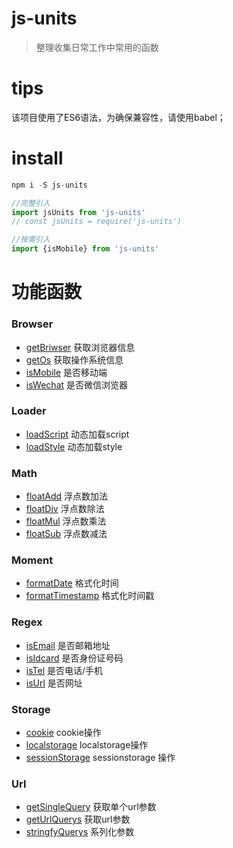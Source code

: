 # js-units

> 整理收集日常工作中常用的函数

# tips
该项目使用了ES6语法，为确保兼容性，请使用babel；

# install
```js
npm i -S js-units

//完整引入
import jsUnits from 'js-units'
// const jsUnits = require('js-units')

//按需引入
import {isMobile} from 'js-units'
```

# 功能函数
### Browser
* [getBriwser](https://github.com/linfengluo/js-units/blob/master/src/browser/src/getBrowser.js) 获取浏览器信息
* [getOs](https://github.com/linfengluo/js-units/blob/master/src/browser/src/getOs.js) 获取操作系统信息
* [isMobile](https://github.com/linfengluo/js-units/blob/master/src/browser/src/isMobile.js) 是否移动端
* [isWechat](https://github.com/linfengluo/js-units/blob/master/src/browser/src/isWechat.js) 是否微信浏览器

### Loader
* [loadScript](https://github.com/linfengluo/js-units/tree/master/src/loader/src/loadScript.js) 动态加载script
* [loadStyle](https://github.com/linfengluo/js-units/tree/master/src/loader/src/loadStyle.js) 动态加载style

### Math
* [floatAdd](https://github.com/linfengluo/js-units/tree/master/src/math/src/floatAdd.js) 浮点数加法
* [floatDiv](https://github.com/linfengluo/js-units/tree/master/src/math/src/floatDiv.js) 浮点数除法
* [floatMul](https://github.com/linfengluo/js-units/tree/master/src/math/src/floatMul.js) 浮点数乘法
* [floatSub](https://github.com/linfengluo/js-units/tree/master/src/math/src/floatSub.js) 浮点数减法

### Moment
* [formatDate](https://github.com/linfengluo/js-units/tree/master/src/moment/src/formatDate.js) 格式化时间
* [formatTimestamp](https://github.com/linfengluo/js-units/tree/master/src/moment/src/formatTimestamp.js) 格式化时间戳

### Regex
* [isEmail](https://github.com/linfengluo/js-units/tree/master/src/regex/src/email.js) 是否邮箱地址
* [isIdcard](https://github.com/linfengluo/js-units/tree/master/src/regex/src/idcard.js) 是否身份证号码
* [isTel](https://github.com/linfengluo/js-units/tree/master/src/regex/src/tel.js) 是否电话/手机
* [isUrl](https://github.com/linfengluo/js-units/tree/master/src/regex/src/url.js) 是否网址

### Storage
* [cookie](https://github.com/linfengluo/js-units/tree/master/src/storage/src/cookie.js) cookie操作
* [localstorage](https://github.com/linfengluo/js-units/tree/master/src/storage/src/localstorage.js) localstorage操作
* [sessionStorage](https://github.com/linfengluo/js-units/tree/master/src/storage/src/sessionStorage.js) sessionstorage 操作

### Url
* [getSingleQuery](https://github.com/linfengluo/js-units/tree/master/src/url/src/getSingleQuery.js) 获取单个url参数
* [getUrlQuerys](https://github.com/linfengluo/js-units/tree/master/src/url/src/getUrlQuerys.js) 获取url参数
* [stringfyQuerys](https://github.com/linfengluo/js-units/tree/master/src/url/src/stringfyQuerys.js) 系列化参数